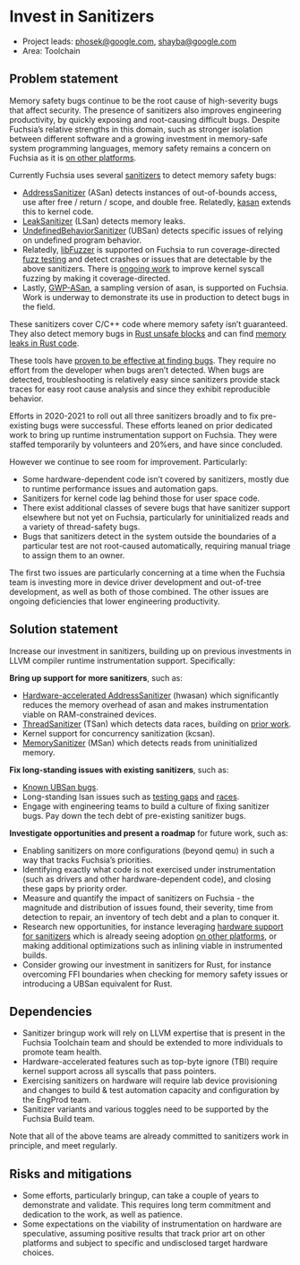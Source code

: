 # Invest in Sanitizers

- Project leads: phosek@google.com, shayba@google.com
- Area: Toolchain

## Problem statement

Memory safety bugs continue to be the root cause of high-severity bugs that
affect security. The presence of sanitizers also improves engineering
productivity, by quickly exposing and root-causing difficult bugs. Despite
Fuchsia’s relative strengths in this domain, such as stronger isolation between
different software and a growing investment in memory-safe system programming
languages, memory safety remains a concern on Fuchsia as it is
[on other platforms][queue-hardening-enhancements].

Currently Fuchsia uses several [sanitizers] to detect memory safety bugs:

- [AddressSanitizer][asan] (ASan) detects instances of out-of-bounds access, use
  after free / return / scope, and double free. Relatedly, [kasan] extends this
  to kernel code.
- [LeakSanitizer][lsan] (LSan) detects memory leaks.
- [UndefinedBehaviorSanitizer][ubsan] (UBSan) detects specific issues of relying
  on undefined program behavior.
- Relatedly, [libFuzzer] is supported on Fuchsia to run coverage-directed
  [fuzz testing][fuzz-testing] and detect crashes or issues that are detectable
  by the above sanitizers. There is [ongoing work][rfc-0078] to improve kernel
  syscall fuzzing by making it coverage-directed.
- Lastly, [GWP-ASan], a sampling version of asan, is supported on Fuchsia.
  Work is underway to demonstrate its use in production to detect bugs in the
  field.

These sanitizers cover C/C++ code where memory safety isn’t guaranteed. They
also detect memory bugs in [Rust unsafe blocks][rust-unsafe] and can find
[memory leaks in Rust code][rust-leaking].

These tools have [proven to be effective at finding bugs][fxb-sanitizers]. They
require no effort from the developer when bugs aren’t detected. When bugs are
detected, troubleshooting is relatively easy since sanitizers provide stack
traces for easy root cause analysis and since they exhibit reproducible
behavior.

Efforts in 2020-2021 to roll out all three sanitizers broadly and to fix
pre-existing bugs were successful. These efforts leaned on prior dedicated work
to bring up runtime instrumentation support on Fuchsia. They were staffed
temporarily by volunteers and 20%ers, and have since concluded.

However we continue to see room for improvement. Particularly:

- Some hardware-dependent code isn’t covered by sanitizers, mostly due to
  runtime performance issues and automation gaps.
- Sanitizers for kernel code lag behind those for user space code.
- There exist additional classes of severe bugs that have sanitizer support
  elsewhere but not yet on Fuchsia, particularly for uninitialized reads and a
  variety of thread-safety bugs.
- Bugs that sanitizers detect in the system outside the boundaries of a
  particular test are not root-caused automatically, requiring manual triage to
  assign them to an owner.

The first two issues are particularly concerning at a time when the Fuchsia team
is investing more in device driver development and out-of-tree development, as
well as both of those combined. The other issues are ongoing deficiencies that
lower engineering productivity.

## Solution statement

Increase our investment in sanitizers, building up on previous investments in
LLVM compiler runtime instrumentation support. Specifically:

**Bring up support for more sanitizers**, such as:

- [Hardware-accelerated AddressSanitizer][hwasan] (hwasan) which significantly
  reduces the memory overhead of asan and makes instrumentation viable on
  RAM-constrained devices.
- [ThreadSanitizer][tsan] (TSan) which detects data races, building on
  [prior work][fxr-362634-359540].
- Kernel support for concurrency sanitization (kcsan).
- [MemorySanitizer][msan] (MSan) which detects reads from uninitialized memory.

**Fix long-standing issues with existing sanitizers**, such as:

- [Known UBSan bugs][ubsan-open-project].
- Long-standing lsan issues such as [testing gaps][fxb56628] and
  [races][fxb66819].
- Engage with engineering teams to build a culture of fixing sanitizer bugs. Pay
  down the tech debt of pre-existing sanitizer bugs.

**Investigate opportunities and present a roadmap** for future work, such as:

- Enabling sanitizers on more configurations (beyond qemu) in such a way that
  tracks Fuchsia’s priorities.
- Identifying exactly what code is not exercised under instrumentation (such as
  drivers and other hardware-dependent code), and closing these gaps by priority
  order.
- Measure and quantify the impact of sanitizers on Fuchsia - the magnitude and
  distribution of issues found, their severity, time from detection to repair,
  an inventory of tech debt and a plan to conquer it.
- Research new opportunities, for instance leveraging
  [hardware support for sanitizers][arm-mte] which is already seeing adoption
  [on other platforms][arm-mte-android], or making additional optimizations such
  as inlining viable in instrumented builds.
- Consider growing our investment in sanitizers for Rust, for instance
  overcoming FFI boundaries when checking for memory safety issues or
  introducing a UBSan equivalent for Rust.

## Dependencies

- Sanitizer bringup work will rely on LLVM expertise that is present in the
  Fuchsia Toolchain team and should be extended to more individuals to promote
  team health.
- Hardware-accelerated features such as top-byte ignore (TBI) require kernel
  support across all syscalls that pass pointers.
- Exercising sanitizers on hardware will require lab device provisioning and
  changes to build & test automation capacity and configuration by the EngProd
  team.
- Sanitizer variants and various toggles need to be supported by the Fuchsia
  Build team.

Note that all of the above teams are already committed to sanitizers work in
principle, and meet regularly.

## Risks and mitigations

- Some efforts, particularly bringup, can take a couple of years to demonstrate
  and validate. This requires long term commitment and dedication to the work,
  as well as patience.
- Some expectations on the viability of instrumentation on hardware are
  speculative, assuming positive results that track prior art on other platforms
  and subject to specific and undisclosed target hardware choices.

[arm-mte]: https://community.arm.com/developer/ip-products/processors/b/processors-ip-blog/posts/enhancing-memory-safety
[arm-mte-android]: https://security.googleblog.com/2019/08/adopting-arm-memory-tagging-extension.html
[asan]: https://clang.llvm.org/docs/AddressSanitizer.html
[fuzz-testing]: /docs/contribute/testing/fuzz_testing.md
[fxb-sanitizers]: https://bugs.fuchsia.dev/p/fuchsia/issues/list?q=label%3Aasan%20OR%20label%3Alsan%20OR%20label%3Aubsan%20OR%20label%3Alibfuzzer%20OR%20label%3AClusterFuzz&can=2
[fxb56628]: https://bugs.fuchsia.dev/p/fuchsia/issues/detail?id=56628
[fxb66819]: https://bugs.fuchsia.dev/p/fuchsia/issues/detail?id=66819
[fxr-362634-359540]: https://fuchsia-review.googlesource.com/q/change:362634+OR+change:359540
[gwp-asan]: https://llvm.org/docs/GwpAsan.html
[hwasan]: https://clang.llvm.org/docs/HardwareAssistedAddressSanitizerDesign.html
[kasan]: https://fuchsia.googlesource.com/fuchsia/+/refs/heads/main/zircon/kernel/lib/instrumentation/asan/README.md
[libfuzzer]: https://llvm.org/docs/LibFuzzer.html
[lsan]: https://clang.llvm.org/docs/LeakSanitizer.html
[msan]: https://clang.llvm.org/docs/MemorySanitizer.html
[queue-hardening-enhancements]: https://security.googleblog.com/2019/05/queue-hardening-enhancements.html
[rfc-0078]: /docs/contribute/governance/rfcs/0078_kernel_coverage_for_fuchsia_fuzzing.md
[rust-leaking]: https://doc.rust-lang.org/nomicon/leaking.html
[rust-unsafe]: https://doc.rust-lang.org/book/ch19-01-unsafe-rust.html
[sanitizers]: /docs/contribute/testing/sanitizers.md
[tsan]: https://clang.llvm.org/docs/ThreadSanitizer.html
[ubsan]: https://clang.llvm.org/docs/UndefinedBehaviorSanitizer.html
[ubsan-open-project]: /docs/contribute/open_projects/graduated/ubsan.md
